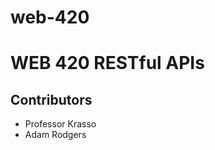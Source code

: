 # web-420

<h1>WEB 420 RESTful APIs</h1>
<h2>Contributors</h2>
<ul>
  <li>Professor Krasso</li>
  <li>Adam Rodgers</li>
</ul>
